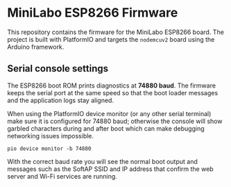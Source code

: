# MiniLabo ESP8266 Firmware

This repository contains the firmware for the MiniLabo ESP8266 board. The
project is built with PlatformIO and targets the `nodemcuv2` board using the
Arduino framework.

## Serial console settings

The ESP8266 boot ROM prints diagnostics at **74880 baud**. The firmware keeps the
serial port at the same speed so that the boot loader messages and the
application logs stay aligned.

When using the PlatformIO device monitor (or any other serial terminal) make
sure it is configured for 74880 baud; otherwise the console will show garbled
characters during and after boot which can make debugging networking issues
impossible.

```
pio device monitor -b 74880
```

With the correct baud rate you will see the normal boot output and messages such
as the SoftAP SSID and IP address that confirm the web server and Wi-Fi
services are running.
